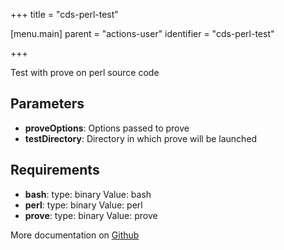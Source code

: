 +++
title = "cds-perl-test"

[menu.main]
parent = "actions-user"
identifier = "cds-perl-test"

+++

Test with prove on perl source code

## Parameters

* **proveOptions**: Options passed to prove
* **testDirectory**: Directory in which prove will be launched


## Requirements

* **bash**: type: binary Value: bash
* **perl**: type: binary Value: perl
* **prove**: type: binary Value: prove


More documentation on [Github](https://github.com/ovh/cds/tree/master/contrib/actions/cds-perl-test.hcl)
